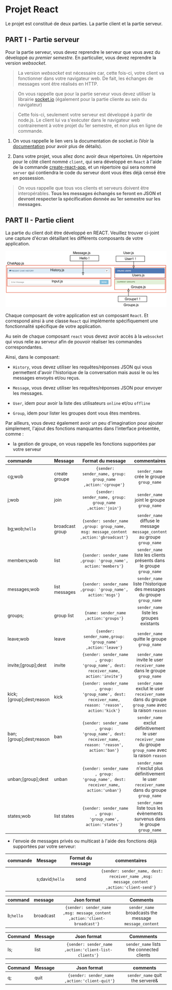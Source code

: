 # Projet React

Le projet est constitué de deux parties. La partie client et la partie serveur. 

## PART I - Partie serveur 

Pour la partie serveur, vous devez reprendre le serveur que vous avez du développé *au premier semestre*. En particulier, vous devez reprendre la version *websocket*.  

> La version *websocket* est nécessaire car, cette fois-ci, votre client va fonctionner dans votre navigateur web. De fait, les échanges de messages vont être réalisés en HTTP. 

> On vous rappelle que pour la partie serveur vous devez utiliser la librairie
[socket.io](https://socket.io) (également pour la partie cliente au sein du navigateur)

> Cette fois-ci, seulement votre serveur est développé à partir de node.js. Le client lui va s'exécuter dans le navigateur web contrairement à votre projet du 1er semestre, et non plus en ligne de commande.

1. On vous rappelle le lien vers la documentation de socket.io (Voir la [documentation](https://socket.io/docs/) pour avoir plus de détails).

1. Dans votre projet, vous allez donc avoir deux répertoires. Un répertoire pour le côté client nommé `client`, qui sera développé en `React` à l'aide de la commande [create-react-app](https://create-react-app.dev), et un répertoire qui sera nommé `server` qui contiendra le code du serveur dont vous êtes déjà censé être en possession. 

> On vous rappelle que tous vos clients et serveurs doivent être interopérables. **Tous les messages échangés se feront en JSON et devront respecter la spécification donnée au 1er semestre sur les messages.**

## PART II - Partie client

La partie du client doit être développé en REACT. Veuillez trouver ci-joint une capture d'écran détaillant les différents composants de votre application. 

![application](img/chat.png)

Chaque composant de votre application est un composant `React`. Et correspond ainsi à une classe `React` qui implémente spécifiquement une fonctionnalité spécifique de votre application. 

Au sein de chaque composant `react` vous devez avoir accès à la `websocket` qui vous relie au serveur afin de pouvoir réaliser les commandes correspondantes. 

Ainsi, dans le composant: 

- `History`, vous devez utiliser les requêtes/réponses JSON qui vous permettent d'avoir l'historique de la conversation mais aussi le ou les messages envoyés et/ou reçus. 

- `Message`, vous devez utiliser les requêtes/réponses JSON pour envoyer les messages. 

- `User`, idem pour avoir la liste des utilisateurs `online` et/ou `offline`

- `Group`, idem pour lister les groupes dont vous êtes membres. 

Par ailleurs, vous devez également avoir un peu d'imagination pour ajouter simplement, l'ajout des fonctions manquantes dans l'interface présentée, comme : 

- la gestion de groupe, on vous rappelle les fonctions supportées par votre serveur

|commande| Message  | Format du message | commentaires
| :------------| :------------ |:---------------:|:---------------:|
|cg;wob | create groupe     |       ``` {sender: sender_name, group: group_name ,action:'cgroupe'}```      |  `sender_name` crée le groupe `group_name`|
|j;wob | join     |       ``` {sender: sender_name, group: group_name ,action:'join'}```      |  `sender_name` joint le groupe `group_name`|
|bg;wob;`hello` | broadcast group     |       ``` {sender: sender_name ,group: group_name, msg: message_content ,action:'gbroadcast'}```      |  `sender_name` diffuse le message `message_content` au groupe `group_name`|
|members;wob| list   |       ``` {sender: sender_name ,group: 'group_name', action:'members'}```       |   `sender_name` liste les clients présents dans le groupe `group_name`
|messages;wob| list messages   |       ``` {sender: sender_name ,group: 'group_name', action:'msgs'}```       |   `sender_name` liste l'historique des messages du groupe `group_name`
|groups;| group list   |       ``` {name: sender_name ,action:'groups'}```       |   `sender_name` liste les groupes existants
|leave;wob| leave   |        ``` {sender: sender_name,group: 'group_name' ,action:'leave'}``` |    `sender_name` quitte le groupe `group_name`
|invite;[group];dest| invite   |        ``` {sender: sender_name , group: 'group_name', dest: receiver_name, action:'invite'}``` |    `sender_name` invite le user `receiver_name` dans le groupe `group_name`
|kick;[group];dest;reason| kick   |        ``` {sender: sender_name , group: 'group_name', dest: receiver_name, reason: 'reason', action:'kick'}``` |    `sender_name` exclut le user `receiver_name` dans du groupe `group_name` avec la raison `reason`|
|ban;[group];dest;reason| ban   |        ``` {sender: sender_name , group: 'group_name', dest: receiver_name, reason: 'reason', action:'ban'}``` |    `sender_name` exclut définitivement le user `receiver_name` du groupe `group_name` avec la raison `reason`|
|unban;[group];dest| unban   |        ``` {sender: sender_name , group: 'group_name', dest: receiver_name, action:'unban'}``` |    `sender_name` n'exclut plus définitivement le user `receiver_name` dans du groupe `group_name`|
|states;wob| list states   |       ``` {sender: sender_name , group: 'group_name', action:'states'}```       |   `sender_name` liste tous les évènements survenus dans le groupe `group_name`

 - l'envoie de messages privés ou multicast à l'aide des fonctions déjà supportées par votre serveur: 

|commande| Message  | Format du message | commentaires
| :------------| :------------ |:---------------:|:---------------:|
    |s;david;`hello` | send     |       ``` {sender: sender_name, dest: receiver_name ,msg: message_content ,action:'client-send'}```      |  `sender_name` envoie le message `message_content` à `receiver_name`

|command | message  | Json format | Comments
| :------------| :------------ |:---------------:|:---------------:|
|b;`hello` | broadcast     |       ``` {sender: sender_name ,msg: message_content ,action:'client-broadcast'}```      |  `sender_name` broadcasts the message `message_content` 

|Command | Message  | Json format | Commments|
| :------------| :------------ |:---------------:|:---------------:|
|ls;| list   |       ``` {sender: sender_name ,action:'client-list-clients'}```       |   `sender_name` lists the connected clients

|Command | Message  | Json format  | comments
| :------------| :------------ |:---------------:|:---------------:|
|q;| quit   |        ``` {sender: sender_name ,action:'client-quit'}``` | `sender_name` quit the serveré&